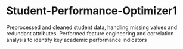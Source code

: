# Student-Performance-Optimizer1
Preprocessed and cleaned student data, handling missing values and redundant attributes. Performed feature engineering and correlation analysis to identify key academic performance indicators
